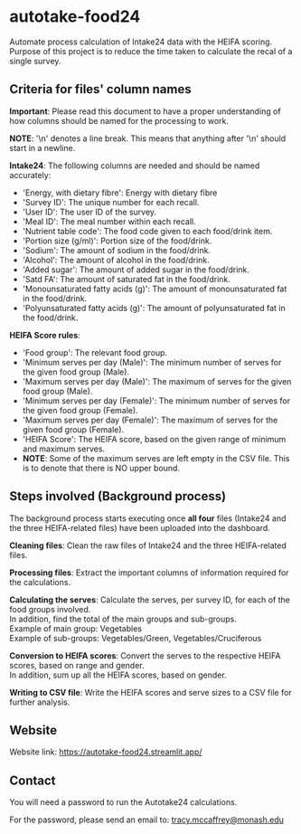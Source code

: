 # autotake-food24

Automate process calculation of Intake24 data with the HEIFA scoring. \
Purpose of this project is to reduce the time taken to calculate the recal
of a single survey.

## Criteria for files' column names

**Important**: Please read this document to have a proper understanding of how columns should be named for the processing to work.

**NOTE**: '\n' denotes a line break. This means that anything after '\n' should start in a newline.

**Intake24**: The following columns are needed and should be named accurately:
- 'Energy, with dietary fibre': Energy with dietary fibre
- 'Survey ID': The unique number for each recall.
- 'User ID': The user ID of the survey.
- 'Meal ID': The meal number within each recall.
- 'Nutrient table code': The food code given to each food/drink item.
- 'Portion size (g/ml)': Portion size of the food/drink.
- 'Sodium': The amount of sodium in the food/drink.
- 'Alcohol': The amount of alcohol in the food/drink.
- 'Added sugar': The amount of added sugar in the food/drink.
- 'Satd FA': The amount of saturated fat in the food/drink.
- 'Monounsaturated fatty acids (g)': The amount of monounsaturated fat in the food/drink.
- 'Polyunsaturated fatty acids (g)': The amount of polyunsaturated fat in the food/drink.

<!--- **HEIFA Food Composition**:
- 'Nutrient table code': The food code given to each food/drink item. 
- '8 digit code': The AUSNUT 8-digit code.
- 'HEIFA-2013 Food Group': The relevant food group.
- 'Energy or grams per Serve \n(HEIFA food groups)': The energy per serving size.
- 'Serving size unit of measure': The serving unit of measurement.
- 'Non-alcoholic beverage Flag\n(1=Non-alcoholic beverage)': Check whether it is a non-alcoholic beverage.

**HEIFA Recipe list**:
- 'Recipe AUSNUT 8-digit code': The AUSNUT 8-digit code (recipe) in the file.
- 'Ingredient Nutrient table code': The food code given to each ingredient in the recipe.
- 'Proportion of ingredients in the recipe': The proportion of each ingredient in the recipe.
- 'Energy, with dietary fibre (kJ) per 100g': The amount of energy of the given ingredient per 100g. --->

**HEIFA Score rules**:
- 'Food group': The relevant food group.
- 'Minimum serves per day (Male)': The minimum number of serves for the given food group (Male).
- 'Maximum serves per day (Male)': The maximum of serves for the given food group (Male).
- 'Minimum serves per day (Female)': The minimum number of serves for the given food group (Female).
- 'Maximum serves per day (Female)': The maximum of serves for the given food group (Female).
- 'HEIFA Score': The HEIFA score, based on the given range of minimum and maximum serves.
- **NOTE**: Some of the maximum serves are left empty in the CSV file. This is to denote that there is NO upper bound.

<!---**How they all map together**:
- _Intake24_ and _HEIFA Food Composition_: They are mapped by the **Nutrient ID code** field. Any field not present is shown in the dashboard as output (see example below) and is **omitted from the calculation process**.

![Missing Nutrient ID photo.](images/nutrient_ids_missing.png)

- _HEIFA Food Composition_ and _HEIFA Recipe list_: They are mapped by the **Recipe AUSNUT 8-digit code** field. --->

## Steps involved (Background process)

The background process starts executing once **all four** files (Intake24 and the three HEIFA-related files) have been uploaded into the dashboard.

**Cleaning files**: Clean the raw files of Intake24 and the three HEIFA-related files.

**Processing files**: Extract the important columns of information required for the calculations.

**Calculating the serves**: Calculate the serves, per survey ID, for each of the food groups involved. \
In addition, find the total of the main groups and sub-groups. \
Example of main group: Vegetables \
Example of sub-groups: Vegetables/Green, Vegetables/Cruciferous

**Conversion to HEIFA scores**: Convert the serves to the respective HEIFA scores, based on range and gender. \
In addition, sum up all the HEIFA scores, based on gender.

**Writing to CSV file**: Write the HEIFA scores and serve sizes to a CSV file for further analysis.

## Website

Website link: https://autotake-food24.streamlit.app/

## Contact

You will need a password to run the Autotake24 calculations.

For the password, please send an email to: tracy.mccaffrey@monash.edu

